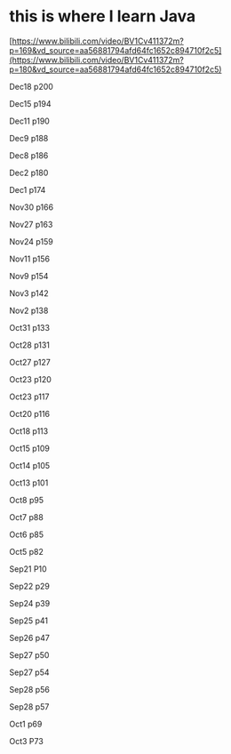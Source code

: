 

# this is where I learn Java
[https://www.bilibili.com/video/BV1Cv411372m?p=169&vd_source=aa56881794afd64fc1652c894710f2c5](https://www.bilibili.com/video/BV1Cv411372m?p=180&vd_source=aa56881794afd64fc1652c894710f2c5)

Dec18 p200

Dec15 p194

Dec11 p190

Dec9 p188

Dec8 p186

Dec2 p180

Dec1 p174

Nov30 p166

Nov27 p163

Nov24 p159

Nov11 p156

Nov9 p154

Nov3 p142

Nov2 p138

Oct31 p133

Oct28 p131

Oct27 p127

Oct23 p120

Oct23 p117

Oct20 p116

Oct18  p113

Oct15 p109

Oct14 p105

Oct13 p101

Oct8 p95

Oct7 p88

Oct6 p85

Oct5 p82

Sep21 P10 

Sep22 p29

Sep24 p39

Sep25 p41

Sep26 p47

Sep27 p50

Sep27 p54

Sep28 p56

Sep28 p57

Oct1 p69

Oct3 P73
